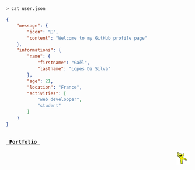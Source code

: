 <!--- 2024-12-02T09:44:26.764 --->

```shell
> cat user.json
```

```json
{
    "message": {
        "icon": "🙌",
        "content": "Welcome to my GitHub profile page"
    },
    "informations": {
        "name": {
            "firstname": "Gaël",
            "lastname": "Lopes Da Silva"
        },
        "age": 21,
        "location": "France",
        "activities": [
            "web developper",
            "student"
        ]
    }
}
```

<a href="https://gael-lopes-da-silva.github.io/portfolio/"><kbd><br>&nbsp;<b>Portfolio</b>&nbsp;<br><br></kbd></a>
<img align="right" style="width: 37px;" title="Behold the yellow dancing man. Do not question him!" alt="Alas, he went..." src="./assets/yellow_man.gif">
